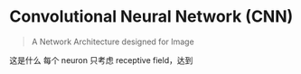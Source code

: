 # Convolutional Neural  Network (CNN)

> A Network Architecture designed for Image

这是什么
每个 neuron 只考虑 receptive field，达到
```

```